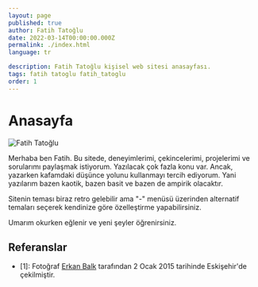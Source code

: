```yaml
---
layout: page
published: true
author: Fatih Tatoğlu
date: 2022-03-14T00:00:00.000Z
permalink: ./index.html
language: tr

description: Fatih Tatoğlu kişisel web sitesi anasayfası.
tags: fatih tatoglu fatih_tatoglu
order: 1
---
```


# Anasayfa

![Fatih Tatoğlu](../../image/about_me.jpg)

Merhaba ben Fatih. Bu sitede, deneyimlerimi, çekincelerimi, projelerimi ve sorularımı paylaşmak istiyorum. Yazılacak çok fazla konu var. Ancak, yazarken kafamdaki düşünce yolunu kullanmayı tercih ediyorum. Yani yazılarım bazen kaotik, bazen basit ve bazen de ampirik olacaktır.

Sitenin teması biraz retro gelebilir ama "-" menüsü üzerinden alternatif temaları seçerek kendinize göre özelleştirme yapabilirsiniz.

Umarım okurken eğlenir ve yeni şeyler öğrenirsiniz.

## Referanslar

- [1]: Fotoğraf [Erkan Balk](https://www.facebook.com/erkan.balk "Erkan Balk | Facebook") tarafından 2 Ocak 2015 tarihinde Eskişehir'de çekilmiştir.
